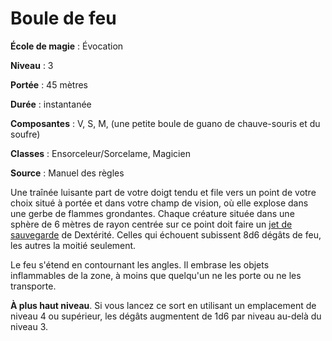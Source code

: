# Boule de feu

**École de magie** : Évocation

**Niveau** : 3

**Portée** : 45 mètres

**Durée** : instantanée

**Composantes** : V, S, M, (une petite boule de guano de chauve-souris et du soufre)

**Classes** : Ensorceleur/Sorcelame, Magicien

**Source** : Manuel des règles

Une traînée luisante part de votre doigt tendu et file vers un point de votre choix situé à portée et dans votre champ de vision, où elle explose dans une gerbe de flammes grondantes. Chaque créature située dans une sphère de 6 mètres de rayon centrée sur ce point doit faire un [jet de sauvegarde](/utiliser-les-caracteristiques/#jets-de-sauvegarde) de Dextérité. Celles qui échouent subissent 8d6 dégâts de feu, les autres la moitié seulement.

Le feu s'étend en contournant les angles. Il embrase les objets inflammables de la zone, à moins que quelqu'un ne les porte ou ne les transporte.

**À plus haut niveau**. Si vous lancez ce sort en utilisant un emplacement de niveau 4 ou supérieur, les dégâts augmentent de 1d6 par niveau au-delà du niveau 3.
